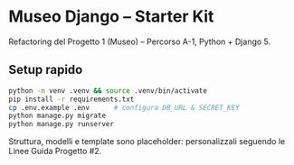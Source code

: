 # Museo Django – Starter Kit

Refactoring del Progetto 1 (Museo) – Percorso A-1, Python + Django 5.

## Setup rapido
```bash
python -m venv .venv && source .venv/bin/activate
pip install -r requirements.txt
cp .env.example .env      # configura DB_URL & SECRET_KEY
python manage.py migrate
python manage.py runserver
```

Struttura, modelli e template sono placeholder: personalizzali seguendo le Linee Guida Progetto #2.
